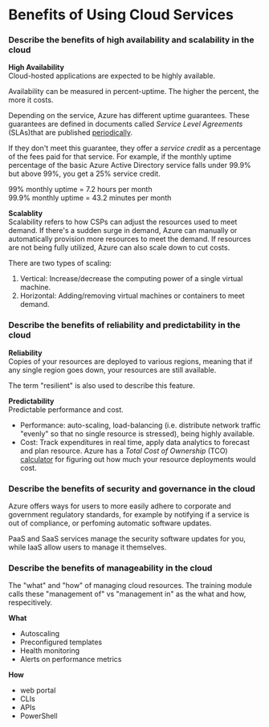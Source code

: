# Benefits of Using Cloud Services

### Describe the benefits of high availability and scalability in the cloud
**High Availability**  
Cloud-hosted applications are expected to be highly available.     

Availability can be measured in percent-uptime. The higher the percent, the more it costs.  

Depending on the service, Azure has different uptime guarantees. These guarantees are defined in documents called _Service Level Agreements_ (SLAs)that are published [periodically](https://www.microsoft.com/licensing/docs/view/Service-Level-Agreements-SLA-for-Online-Services?lang=1).  

If they don't meet this guarantee, they offer a _service credit_ as a percentage of the fees paid for that service. For example, if the monthly uptime percentage of the basic Azure Active Directory service falls under 99.9% but above 99%, you get a 25% service credit.  

99% monthly uptime = 7.2 hours per month  
99.9% monthly uptime = 43.2 minutes per month  

**Scalablity**  
Scalability refers to how CSPs can adjust the resources used to meet demand. If there's a sudden surge in demand, Azure can manually or automatically provision more resources to meet the demand. If resources are not being fully utilized, Azure can also scale down to cut costs.  

There are two types of scaling: 
1. Vertical: Increase/decrease the computing power of a single virtual machine.  
2. Horizontal: Adding/removing virtual machines or containers to meet demand.  

### Describe the benefits of reliability and predictability in the cloud
**Reliability**  
Copies of your resources are deployed to various regions, meaning that if any single region goes down, your resources are still available.  

The term "resilient" is also used to describe this feature.  

**Predictability**  
Predictable performance and cost.  

- Performance: auto-scaling, load-balancing (i.e. distribute network traffic "evenly" so that no single resource is stressed), being highly available.
- Cost: Track expenditures in real time, apply data analytics to forecast and plan resource. Azure has a _Total Cost of Ownership_ (TCO) [calculator](https://azure.microsoft.com/en-us/pricing/tco/calculator/) for figuring out how much your resource deployments would cost.  

### Describe the benefits of security and governance in the cloud
Azure offers ways for users to more easily adhere to corporate and government regulatory standards, for example by notifying if a service is out of compliance, or perfoming automatic software updates.  

PaaS and SaaS services manage the security software updates for you, while IaaS allow users to manage it themselves.  

### Describe the benefits of manageability in the cloud
The "what" and "how" of managing cloud resources. The training module calls these "management of" vs "management in" as the what and how, respecitively.  

**What**
- Autoscaling
- Preconfigured templates
- Health monitoring
- Alerts on performance metrics

**How**
- web portal
- CLIs
- APIs 
- PowerShell


